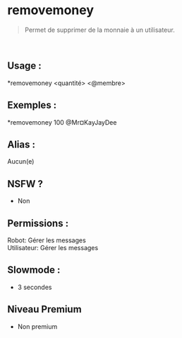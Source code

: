 # removemoney

> Permet de supprimer de la monnaie à un utilisateur.

<br>

## Usage :

*removemoney <quantité> <@membre>

## Exemples :

*removemoney 100 @Mr¤KayJayDee

## Alias :

Aucun(e)

## NSFW ?

- Non

## Permissions :

Robot: Gérer les messages
<br>
Utilisateur: Gérer les messages

## Slowmode :

- 3 secondes

## Niveau Premium

- Non premium